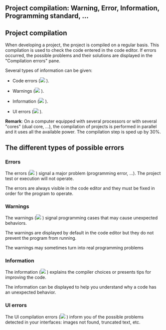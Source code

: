 
## Project compilation: Warning, Error, Information, Programming standard, ...
			



<a name="NOTE1"></a>
<a name="NOTE1_1"></a>


## Project compilation
<a name="project_compilation_ELTTEXTE000121"></a>
When developing a project, the project is compiled on a regular basis. This compilation is used to check the code entered in the code editor. If errors occurred, the possible problems and their solutions are displayed in the "Compilation errors" pane.

Several types of information can be given:

- Code errors (![](https://doc.pcsoft.fr/en-US/images/image.awp?langid=3&name=picto_err_erreur.GIF)
).

- Warnings (![](https://doc.pcsoft.fr/en-US/images/image.awp?langid=3&name=picto_err_warning.GIF)
).

- Information (![](https://doc.pcsoft.fr/en-US/images/image.awp?langid=3&name=picto_err_info.GIF)
).

- UI errors (![](https://doc.pcsoft.fr/en-US/images/image.awp?langid=3&name=ico_Erreur_IHM.gif)
).




**Remark**: On a computer equipped with several processors or with several "cores" (dual core, ...), the compilation of projects is performed in parallel and it uses all the available power. The compilation step is sped up by 30%.

<a name="NOTE2"></a>
<a name="NOTE2_1"></a>


## The different types of possible errors
<a name="the_different_types_possible_errors_ELTTEXTE000145"></a>


### Errors
<a name="errors_ELTPARAGRAPHE000035"></a>

The errors (![](https://doc.pcsoft.fr/en-US/images/image.awp?langid=3&name=picto_err_erreur.GIF)
) signal a major problem (programming error, ...). The project test or execution will not operate.

The errors are always visible in the code editor and they must be fixed in order for the program to operate.
<a name="NOTE2_2"></a>


### Warnings
<a name="warnings_ELTPARAGRAPHE000046"></a>

The warnings (![](https://doc.pcsoft.fr/en-US/images/image.awp?langid=3&name=picto_err_warning.GIF)
) signal programming cases that may cause unexpected behaviors.

The warnings are displayed by default in the code editor but they do not prevent the program from running.

The warnings may sometimes turn into real programming problems
<a name="NOTE2_3"></a>


### Information
<a name="information_ELTPARAGRAPHE000059"></a>

The information (![](https://doc.pcsoft.fr/en-US/images/image.awp?langid=3&name=picto_err_info.GIF)
) explains the compiler choices or presents tips for improving the code.

The information can be displayed to help you understand why a code has an unexpected behavior.
<a name="NOTE2_4"></a>


### UI errors
<a name="errors_ELTPARAGRAPHE000070"></a>

The UI compilation errors (![](https://doc.pcsoft.fr/en-US/images/image.awp?langid=3&name=ico_Erreur_IHM.gif)
) inform you of the possible problems detected in your interfaces: images not found, truncated text, etc.



